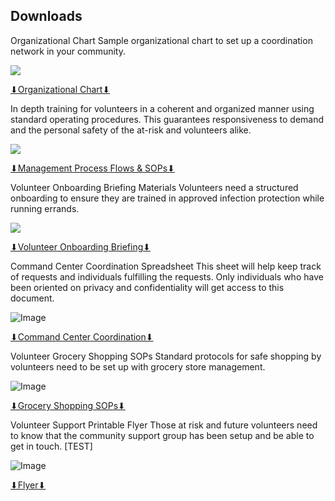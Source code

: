 ## Downloads



Organizational Chart
Sample organizational chart to set up a coordination network in your community.

![](/assets/img/Organizational_Chart.jpg)

[⬇Organizational Chart⬇](/assets/docs/Covid19_Volunteer_Organizational_Structure.pptx)

In depth training for volunteers in a coherent and organized manner using standard operating procedures. This guarantees responsiveness to demand and the personal safety of the at-risk and volunteers alike.

![](/assets/img/Volunteer_Coordination_SOPs.jpg)

[⬇Management Process Flows & SOPs⬇](/assets/docs/GENERIC_Process_Flow_&_SOPs.pptx)

Volunteer Onboarding Briefing Materials
Volunteers need a structured onboarding to ensure they are trained in approved infection protection while running errands.

![](/assets/img/Volunteer_Onboarding_Briefing_Materials.jpg)

[⬇Volunteer Onboarding Briefing⬇](/assets/docs/GENERIC_Volunteer_Onboarding_Memo.docx)

Command Center Coordination Spreadsheet
This sheet will help keep track of requests and individuals fulfilling the requests. Only individuals who have been oriented on privacy and confidentiality will get access to this document.

![Image](/assets/img/Command_Center_Coordination_Spreadsheet.jpg)

[⬇Command Center Coordination⬇](/assets/docs/Command_Center_Coordination.xlsx)

Volunteer Grocery Shopping SOPs
Standard protocols for safe shopping by volunteers need to be set up with grocery store management.

![Image](/assets/img/Volunteer_Grocery_Shopping_SOPs.jpg)

[⬇Grocery Shopping SOPs⬇](/assets/docs/GENERIC_Grocery_Shopping_Guide_SOP.docx)

Volunteer Support Printable Flyer
Those at risk and future volunteers need to know that the community support group has been setup and be able to get in touch. [TEST]

![Image](/assets/img/Volunteer_Support_Printable_Flyer.jpg)

[⬇Flyer⬇](/assets/docs/GENERIC_Flyer_v1.pptx)
